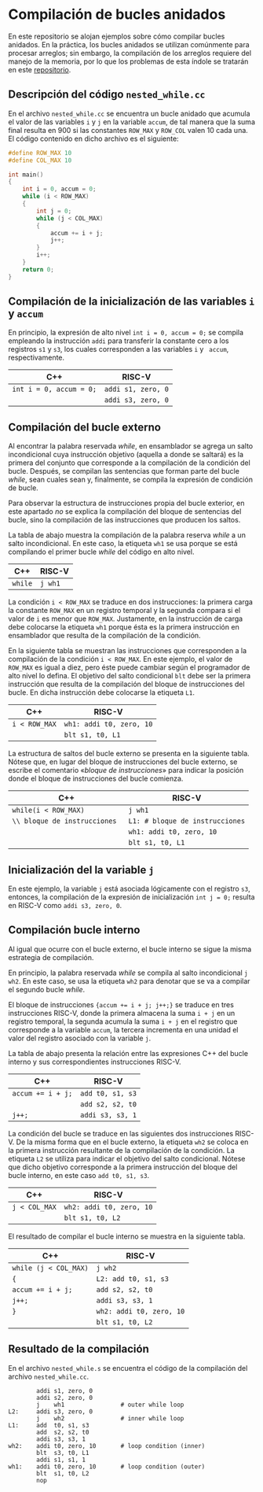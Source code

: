 # Compilación de bucles anidados

En este repositorio se alojan ejemplos sobre cómo compilar bucles anidados. En la práctica, los bucles anidados se utilizan comúnmente para procesar arreglos; sin embargo, la compilación de los arreglos requiere del manejo de la memoria, por lo que los problemas de esta índole se tratarán en este [repositorio](https://github.com/Ryuuba/risc-v-array.git).

## Descripción del código `nested_while.cc`

En el archivo `nested_while.cc` se encuentra un bucle anidado que acumula el valor de las variables `i` y `j` en la variable `accum`, de tal manera que la suma final resulta en 900 si las constantes `ROW_MAX` y `ROW_COL` valen 10 cada una. El código contenido en dicho archivo es el siguiente:

```C++
#define ROW_MAX 10
#define COL_MAX 10

int main()
{   
    int i = 0, accum = 0;
    while (i < ROW_MAX)
    {
        int j = 0;
        while (j < COL_MAX)
        {
            accum += i + j;
            j++;
        }
        i++;
    }
    return 0;
}
```

## Compilación de la inicialización de las variables `i` y `accum`

En principio, la expresión de alto nivel `int i = 0, accum = 0;` se compila empleando la instrucción `addi` para transferir la constante cero a los registros `s1` y `s3`, los cuales corresponden a las variables `i` y ` accum`, respectivamente.

| C++                     | RISC-V             |
| ----------------------- | ------------------ |
| `int i = 0, accum = 0;` | `addi s1, zero, 0` |
|                         | `addi s3, zero, 0` |

## Compilación del bucle externo

Al encontrar la palabra reservada *while*, en ensamblador se agrega un salto incondicional cuya instrucción objetivo (aquella a donde se saltará) es la primera del conjunto que corresponde a la compilación de la condición del bucle. Después, se compilan las sentencias que forman parte del bucle *while*, sean cuales sean y, finalmente, se compila la expresión de condición de bucle.

Para observar la estructura de instrucciones propia del bucle exterior, en este apartado *no* se explica la compilación del bloque de sentencias del bucle, sino la compilación de las instrucciones que producen los saltos.

La tabla de abajo muestra la compilación de la palabra reserva *while* a un salto incondicional. En este caso, la etiqueta `wh1` se usa porque se está compilando el primer bucle *while* del código en alto nivel.

| C++                  | RISC-V  |
| -------------------- | ------- |
| `while`              | `j wh1` |

La condición `i < ROW_MAX` se traduce en dos instrucciones: la primera carga la constante `ROW_MAX` en un registro temporal y la segunda compara si el valor de `i` es menor que `ROW_MAX`. Justamente, en la instrucción de carga debe colocarse la etiqueta `wh1` porque ésta es la primera instrucción en ensamblador que resulta de la compilación de la condición.

En la siguiente tabla se muestran las instrucciones que corresponden a la compilación de la condición `i < ROW_MAX`. En este ejemplo, el valor de `ROW_MAX` es igual a diez, pero éste puede cambiar según el programador de alto nivel lo defina. El objetivo del salto condicional `blt` debe ser la primera instrucción que resulta de la compilación del bloque de instrucciones del bucle. En dicha instrucción debe colocarse la etiqueta `L1`.

| C++                  | RISC-V                   |
| -------------------- | ------------------------ |
| `i < ROW_MAX`        | `wh1: addi t0, zero, 10` |
|                      | `blt s1, t0, L1`         |


La estructura de saltos del bucle externo se presenta en la siguiente tabla. Nótese que, en lugar del bloque de instrucciones del bucle externo, se escribe el comentario «*bloque de instrucciones*» para indicar la posición donde el bloque de instrucciones del bucle comienza.

| C++                           | RISC-V                          |
| ----------------------------- | ------------------------------- |
| `while(i < ROW_MAX)`          | `j wh1`                         |
| `\\ bloque de instrucciones ` | `L1: # bloque de instrucciones` |
|                               | `wh1: addi t0, zero, 10`        |
|                               | `blt s1, t0, L1`                |


## Inicialización del la variable `j`

En este ejemplo, la variable `j` está asociada lógicamente con el registro `s3`, entonces, la compilación de la expresión de inicialización `int j = 0;` resulta en RISC-V como `addi s3, zero, 0`.

## Compilación bucle interno

Al igual que ocurre con el bucle externo, el bucle interno se sigue la misma estrategia de compilación. 

En principio, la palabra reservada *while* se compila al salto incondicional `j wh2`. En este caso, se usa la etiqueta `wh2` para denotar que se va a compilar el segundo bucle *while*.

El bloque de instrucciones `{accum += i + j; j++;}` se traduce en tres instrucciones RISC-V, donde la primera almacena la suma `i + j` en un registro temporal, la segunda acumula la suma `i + j` en el registro que corresponde a la variable `accum`, la tercera incrementa en una unidad el valor del registro asociado con la variable `j`.

La tabla de abajo presenta la relación entre las expresiones C++ del bucle interno y sus  correspondientes instrucciones RISC-V.

| C++ | RISC-V |
| --- | ------ |
| `accum += i + j;` | `add t0, s1, s3` |
|                   | `add s2, s2, t0` |
| `j++;`            | `addi s3, s3, 1` |

La condición del bucle se traduce en las siguientes dos instrucciones RISC-V. De la misma forma que en el bucle externo, la etiqueta `wh2` se coloca en la primera instrucción resultante de la compilación de la condición. La etiqueta `L2` se utiliza para indicar el objetivo del salto condicional. Nótese que dicho objetivo corresponde a la primera instrucción del bloque del bucle interno, en este caso `add t0, s1, s3`.

| C++           | RISC-V                   |
| ------------- | ------------------------ |
| `j < COL_MAX` | `wh2: addi t0, zero, 10` |
|               | `blt s1, t0, L2`         |

El resultado de compilar el bucle interno se muestra en la siguiente tabla.

| C++                   | RISC-V                   |
| --------------------- | ------------------------ |
| `while (j < COL_MAX)` | `j wh2`                  |
| `{`                   | `L2: add t0, s1, s3`     |
| `accum += i + j;`     | `add s2, s2, t0`         |
| `j++;`                | `addi s3, s3, 1`         |
| `}`                   | `wh2: addi t0, zero, 10` |
|                       | `blt s1, t0, L2`         |

## Resultado de la compilación

En el archivo `nested_while.s` se encuentra el código de la compilación del archivo `nested_while.cc`.

```
        addi s1, zero, 0
        addi s2, zero, 0
        j    wh1                # outer while loop
L2:     addi s3, zero, 0
        j    wh2                # inner while loop
L1:     add  t0, s1, s3
        add  s2, s2, t0
        addi s3, s3, 1
wh2:    addi t0, zero, 10       # loop condition (inner)
        blt  s3, t0, L1
        addi s1, s1, 1
wh1:    addi t0, zero, 10       # loop condition (outer)
        blt  s1, t0, L2
        nop
```

